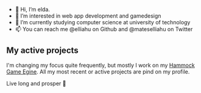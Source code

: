 - 👋 Hi, I’m elda.
- 👀 I’m interested in web app development and gamedesign
- 🌱 I’m currently studying computer science at university of technology
- 📫 You can reach me @elliahu on Github and @mateselliahu on Twitter

## My active projects
I'm changing my focus quite frequently, but mostly I work on my [Hammock Game Egine](https://github.com/elliahu/HammockEngine). All my most recent or active projects are pind on my profile.

Live long and prosper 🖖

